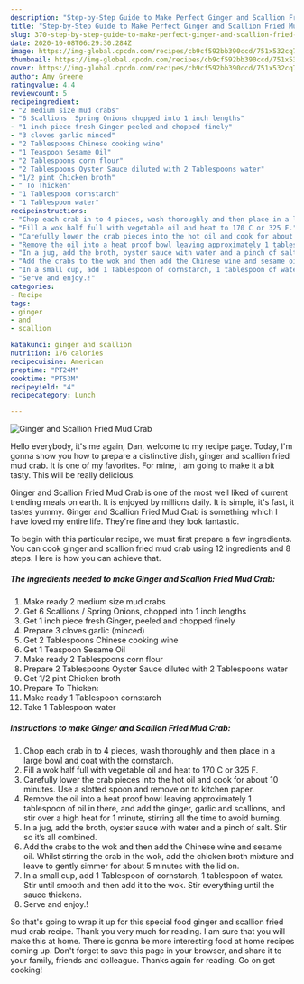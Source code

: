 ```yaml
---
description: "Step-by-Step Guide to Make Perfect Ginger and Scallion Fried Mud Crab"
title: "Step-by-Step Guide to Make Perfect Ginger and Scallion Fried Mud Crab"
slug: 370-step-by-step-guide-to-make-perfect-ginger-and-scallion-fried-mud-crab
date: 2020-10-08T06:29:30.284Z
image: https://img-global.cpcdn.com/recipes/cb9cf592bb390ccd/751x532cq70/ginger-and-scallion-fried-mud-crab-recipe-main-photo.jpg
thumbnail: https://img-global.cpcdn.com/recipes/cb9cf592bb390ccd/751x532cq70/ginger-and-scallion-fried-mud-crab-recipe-main-photo.jpg
cover: https://img-global.cpcdn.com/recipes/cb9cf592bb390ccd/751x532cq70/ginger-and-scallion-fried-mud-crab-recipe-main-photo.jpg
author: Amy Greene
ratingvalue: 4.4
reviewcount: 5
recipeingredient:
- "2 medium size mud crabs"
- "6 Scallions  Spring Onions chopped into 1 inch lengths"
- "1 inch piece fresh Ginger peeled and chopped finely"
- "3 cloves garlic minced"
- "2 Tablespoons Chinese cooking wine"
- "1 Teaspoon Sesame Oil"
- "2 Tablespoons corn flour"
- "2 Tablespoons Oyster Sauce diluted with 2 Tablespoons water"
- "1/2 pint Chicken broth"
- " To Thicken"
- "1 Tablespoon cornstarch"
- "1 Tablespoon water"
recipeinstructions:
- "Chop each crab in to 4 pieces, wash thoroughly and then place in a large bowl and coat with the cornstarch."
- "Fill a wok half full with vegetable oil and heat to 170 C or 325 F."
- "Carefully lower the crab pieces into the hot oil and cook for about 10 minutes. Use a slotted spoon and remove on to kitchen paper."
- "Remove the oil into a heat proof bowl leaving approximately 1 tablespoon of oil in there, and add the ginger, garlic and scallions, and stir over a high heat for 1 minute, stirring all the time to avoid burning."
- "In a jug, add the broth, oyster sauce with water and a pinch of salt. Stir so it’s all combined."
- "Add the crabs to the wok and then add the Chinese wine and sesame oil. Whilst stirring the crab in the wok, add the chicken broth mixture and leave to gently simmer for about 5 minutes with the lid on."
- "In a small cup, add 1 Tablespoon of cornstarch, 1 tablespoon of water. Stir until smooth and then add it to the wok. Stir everything until the sauce thickens."
- "Serve and enjoy.!"
categories:
- Recipe
tags:
- ginger
- and
- scallion

katakunci: ginger and scallion 
nutrition: 176 calories
recipecuisine: American
preptime: "PT24M"
cooktime: "PT53M"
recipeyield: "4"
recipecategory: Lunch

---
```



![Ginger and Scallion Fried Mud Crab](https://img-global.cpcdn.com/recipes/cb9cf592bb390ccd/751x532cq70/ginger-and-scallion-fried-mud-crab-recipe-main-photo.jpg)

Hello everybody, it's me again, Dan, welcome to my recipe page. Today, I'm gonna show you how to prepare a distinctive dish, ginger and scallion fried mud crab. It is one of my favorites. For mine, I am going to make it a bit tasty. This will be really delicious.

Ginger and Scallion Fried Mud Crab is one of the most well liked of current trending meals on earth. It is enjoyed by millions daily. It is simple, it's fast, it tastes yummy. Ginger and Scallion Fried Mud Crab is something which I have loved my entire life. They're fine and they look fantastic.




To begin with this particular recipe, we must first prepare a few ingredients. You can cook ginger and scallion fried mud crab using 12 ingredients and 8 steps. Here is how you can achieve that.

<!--inarticleads1-->

##### The ingredients needed to make Ginger and Scallion Fried Mud Crab:

1. Make ready 2 medium size mud crabs
1. Get 6 Scallions / Spring Onions, chopped into 1 inch lengths
1. Get 1 inch piece fresh Ginger, peeled and chopped finely
1. Prepare 3 cloves garlic (minced)
1. Get 2 Tablespoons Chinese cooking wine
1. Get 1 Teaspoon Sesame Oil
1. Make ready 2 Tablespoons corn flour
1. Prepare 2 Tablespoons Oyster Sauce diluted with 2 Tablespoons water
1. Get 1/2 pint Chicken broth
1. Prepare  To Thicken:
1. Make ready 1 Tablespoon cornstarch
1. Take 1 Tablespoon water




<!--inarticleads2-->

##### Instructions to make Ginger and Scallion Fried Mud Crab:

1. Chop each crab in to 4 pieces, wash thoroughly and then place in a large bowl and coat with the cornstarch.
1. Fill a wok half full with vegetable oil and heat to 170 C or 325 F.
1. Carefully lower the crab pieces into the hot oil and cook for about 10 minutes. Use a slotted spoon and remove on to kitchen paper.
1. Remove the oil into a heat proof bowl leaving approximately 1 tablespoon of oil in there, and add the ginger, garlic and scallions, and stir over a high heat for 1 minute, stirring all the time to avoid burning.
1. In a jug, add the broth, oyster sauce with water and a pinch of salt. Stir so it’s all combined.
1. Add the crabs to the wok and then add the Chinese wine and sesame oil. Whilst stirring the crab in the wok, add the chicken broth mixture and leave to gently simmer for about 5 minutes with the lid on.
1. In a small cup, add 1 Tablespoon of cornstarch, 1 tablespoon of water. Stir until smooth and then add it to the wok. Stir everything until the sauce thickens.
1. Serve and enjoy.!




So that's going to wrap it up for this special food ginger and scallion fried mud crab recipe. Thank you very much for reading. I am sure that you will make this at home. There is gonna be more interesting food at home recipes coming up. Don't forget to save this page in your browser, and share it to your family, friends and colleague. Thanks again for reading. Go on get cooking!

